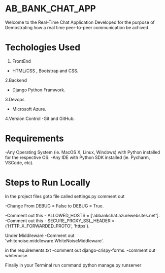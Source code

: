 # AB_BANK_CHAT_APP

Welcome to the Real-Time Chat Application Developed for the purpose of Demostrating how  a real time  peer-to-peer communication be achived.


# Techologies Used 
1. FrontEnd 
- HTML/CSS , Bootstrap and CSS.

2.Backend 
-  Django Python Framwork.

3.Devops 
- Microsoft Azure. 

4.Version Control 
 -Git and GitHub. 
 
 # Requirements
 -Any Operating System (ie. MacOS X, Linux, Windows) with Python  installed for the respective OS.
 -Any IDE with Python  SDK installed (ie. Pycharm, VSCode, etc).
 
 
 # Steps to Run Locally 
 
 
 In the project files goto file called settings.py comment out 
 
  -Change From DEBUG = False to DEBUG = True.

 -Comment out this -  ALLOWED_HOSTS = ['abbankchat.azurewebsites.net'].
 -Comment out this -  SECURE_PROXY_SSL_HEADER = ('HTTP_X_FORWARDED_PROTO', 'https').
 
 
 Under Middileware 
  -Comment out 'whitenoise.middleware.WhiteNoiseMiddleware'.
 
 in the requirements.txt 
  -comment out django-crispy-forms.
  -comment out whitenoise.
  
  
  Finally 
  in your Terminal 
  run command  python manage.py runserver
 
 
 
 
   

